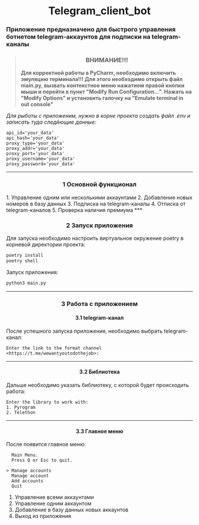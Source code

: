 <h1 align="center">Telegram_client_bot</h1>

<h3>Приложение предназначено для быстрого управления ботнетом telegram-аккаунтов для подписки на telegram-каналы</h3>

><h3 align="center">ВНИМАНИЕ!!!</h3>
>
>**Для корректной работы в PyCharm, необходимо включить эмуляцию терминала!!! Для этого необходимо открыть файл 
main.py, вызвать контекстное меню нажатием правой кнопки мыши и перейти в пункт "Modify Run Configuration...". Нажать на 
"Modify Options" и установить галочку на "Emulate terminal in out console"**
>
*Для рыботы с приложеним, нужно в корне проекта создать файл .env и записать туда следйющие данные:*
```
api_id='your_data'
api_hash='your_data'
proxy_type='your_data'
proxy_addr='your_data'
proxy_port='your_data'
proxy_username='your_data'
proxy_password='your_data'
```
***
<h3 align="center">1 Основной функционал</h3>
1. Управление одним или несколькими аккаунтами
2. Добавление новых номеров в базу данных
3. Подписка на telegram-каналы
4. Отписка от telegram-каналов
5. Проверка наличия премиума
***

<h3 align="center">2 Запуск приложения</h3>

Для запуска необходимо настроить виртуальное окружение poetry в корневой директории проекта:
```bash
poetry install
poetry shell
```
Запуск приложения:
```bash
python3 main.py
```
***

<h3 align="center">3 Работа с приложением</h3>
<h4 align="center">3.1 telegram-канал</h4>

После успешного запуска приложения, необходимо выбрать telegram-канал:
```
Enter the link to the format channel <https://t.me/wewantyoutodothejob>: 
```
***
<h4 align="center">3.2 Библиотека</h4>

Дальше необходимо указать библиотеку, с которой будет происходить работа:
```
Enter the library to work with:
1. Pyrogram
2. Telethon
```
***
<h4 align="center">3.3 Главное меню</h4>

После появится главное меню:
```
  Main Menu.                                                                                                                                                                                                                
  Press Q or Esc to quit.                                                                                                                                                                                                   
                                                                                                                                                                                                                            
> Manage accounts                                                                                                                                                                                                           
  Manage account                                                                                                                                                                                                            
  Add accounts                                                                                                                                                                                                              
  Quit                                                                                                                                                                                                                      
```
1. Управление всеми аккаунтами
2. Управление одним аккаунтом
3. Добавление в базу данных новых аккаунтов
4. Выход из приложения



